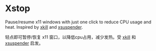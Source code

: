 # Xstop
Pause/resume x11 windows with just one click to reduce CPU usage and heat. Inspired by [xkill](https://man.archlinux.org/man/xkill.1) and [xsuspender](https://github.com/kernc/xsuspender).

轻点即可暂停/恢复 x11 窗口，以降低cpu占用，减少发热。受 [xkill](https://man.archlinux.org/man/xkill.1) 和 [xsuspender](https://github.com/kernc/xsuspender) 启发。